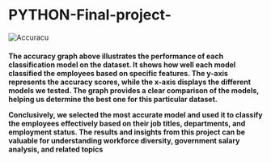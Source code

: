 # PYTHON-Final-project-

![Accuracu](https://github.com/Opee10/Classification-Based-Machine-Learning-Model/assets/106880043/a32930e8-e64b-4db1-9dd7-abe5101c6339)

<h4>The accuracy graph above illustrates the performance of each classification model on the dataset. It shows how well each model classified the employees based on specific features. The y-axis represents the accuracy scores, while the x-axis displays the different models we tested. The graph provides a clear comparison of the models, helping us determine the best one for this particular dataset.

Conclusively, we selected the most accurate model and used it to classify the employees effectively based on their job titles, departments, and employment status. The results and insights from this project can be valuable for understanding workforce diversity, government salary analysis, and related topics</h4>
